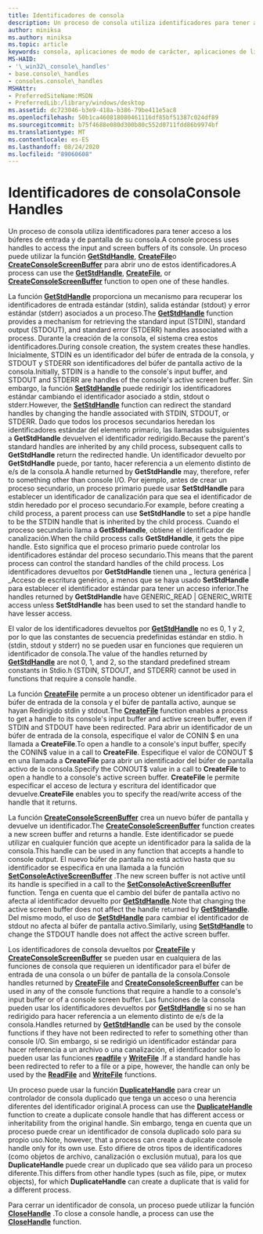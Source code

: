 ```yaml
---
title: Identificadores de consola
description: Un proceso de consola utiliza identificadores para tener acceso a los búferes de entrada y de pantalla de su consola, incluidas las funciones GetStdHandle, CreateFile o CreateConsoleScreenBuffer.
author: miniksa
ms.author: miniksa
ms.topic: article
keywords: consola, aplicaciones de modo de carácter, aplicaciones de línea de comandos, aplicaciones de terminal, API de consola
MS-HAID:
- '\_win32\_console\_handles'
- base.console\_handles
- consoles.console\_handles
MSHAttr:
- PreferredSiteName:MSDN
- PreferredLib:/library/windows/desktop
ms.assetid: dc723046-b3e9-418a-b386-79be411e5ac8
ms.openlocfilehash: 50b1ca460818080461116df85bf51387c024df89
ms.sourcegitcommit: b75f4688e080d300b80c552d0711fdd86b9974bf
ms.translationtype: MT
ms.contentlocale: es-ES
ms.lasthandoff: 08/24/2020
ms.locfileid: "89060608"
---
```

# <a name="console-handles"></a><span data-ttu-id="06a51-104">Identificadores de consola</span><span class="sxs-lookup"><span data-stu-id="06a51-104">Console Handles</span></span>


<span data-ttu-id="06a51-105">Un proceso de consola utiliza identificadores para tener acceso a los búferes de entrada y de pantalla de su consola.</span><span class="sxs-lookup"><span data-stu-id="06a51-105">A console process uses handles to access the input and screen buffers of its console.</span></span> <span data-ttu-id="06a51-106">Un proceso puede utilizar la función [**GetStdHandle**](getstdhandle.md), [**CreateFile**](https://msdn.microsoft.com/library/windows/desktop/aa363858)o [**CreateConsoleScreenBuffer**](createconsolescreenbuffer.md) para abrir uno de estos identificadores.</span><span class="sxs-lookup"><span data-stu-id="06a51-106">A process can use the [**GetStdHandle**](getstdhandle.md), [**CreateFile**](https://msdn.microsoft.com/library/windows/desktop/aa363858), or [**CreateConsoleScreenBuffer**](createconsolescreenbuffer.md) function to open one of these handles.</span></span>

<span data-ttu-id="06a51-107">La función [**GetStdHandle**](getstdhandle.md) proporciona un mecanismo para recuperar los identificadores de entrada estándar (stdin), salida estándar (stdout) y error estándar (stderr) asociados a un proceso.</span><span class="sxs-lookup"><span data-stu-id="06a51-107">The [**GetStdHandle**](getstdhandle.md) function provides a mechanism for retrieving the standard input (STDIN), standard output (STDOUT), and standard error (STDERR) handles associated with a process.</span></span> <span data-ttu-id="06a51-108">Durante la creación de la consola, el sistema crea estos identificadores.</span><span class="sxs-lookup"><span data-stu-id="06a51-108">During console creation, the system creates these handles.</span></span> <span data-ttu-id="06a51-109">Inicialmente, STDIN es un identificador del búfer de entrada de la consola, y STDOUT y STDERR son identificadores del búfer de pantalla activo de la consola.</span><span class="sxs-lookup"><span data-stu-id="06a51-109">Initially, STDIN is a handle to the console's input buffer, and STDOUT and STDERR are handles of the console's active screen buffer.</span></span> <span data-ttu-id="06a51-110">Sin embargo, la función [**SetStdHandle**](setstdhandle.md) puede redirigir los identificadores estándar cambiando el identificador asociado a stdin, stdout o stderr.</span><span class="sxs-lookup"><span data-stu-id="06a51-110">However, the [**SetStdHandle**](setstdhandle.md) function can redirect the standard handles by changing the handle associated with STDIN, STDOUT, or STDERR.</span></span> <span data-ttu-id="06a51-111">Dado que todos los procesos secundarios heredan los identificadores estándar del elemento primario, las llamadas subsiguientes a **GetStdHandle** devuelven el identificador redirigido.</span><span class="sxs-lookup"><span data-stu-id="06a51-111">Because the parent's standard handles are inherited by any child process, subsequent calls to **GetStdHandle** return the redirected handle.</span></span> <span data-ttu-id="06a51-112">Un identificador devuelto por **GetStdHandle** puede, por tanto, hacer referencia a un elemento distinto de e/s de la consola.</span><span class="sxs-lookup"><span data-stu-id="06a51-112">A handle returned by **GetStdHandle** may, therefore, refer to something other than console I/O.</span></span> <span data-ttu-id="06a51-113">Por ejemplo, antes de crear un proceso secundario, un proceso primario puede usar **SetStdHandle** para establecer un identificador de canalización para que sea el identificador de stdin heredado por el proceso secundario.</span><span class="sxs-lookup"><span data-stu-id="06a51-113">For example, before creating a child process, a parent process can use **SetStdHandle** to set a pipe handle to be the STDIN handle that is inherited by the child process.</span></span> <span data-ttu-id="06a51-114">Cuando el proceso secundario llama a **GetStdHandle**, obtiene el identificador de canalización.</span><span class="sxs-lookup"><span data-stu-id="06a51-114">When the child process calls **GetStdHandle**, it gets the pipe handle.</span></span> <span data-ttu-id="06a51-115">Esto significa que el proceso primario puede controlar los identificadores estándar del proceso secundario.</span><span class="sxs-lookup"><span data-stu-id="06a51-115">This means that the parent process can control the standard handles of the child process.</span></span> <span data-ttu-id="06a51-116">Los identificadores devueltos por **GetStdHandle** tienen una \_ lectura genérica | \_Acceso de escritura genérico, a menos que se haya usado **SetStdHandle** para establecer el identificador estándar para tener un acceso inferior.</span><span class="sxs-lookup"><span data-stu-id="06a51-116">The handles returned by **GetStdHandle** have GENERIC\_READ | GENERIC\_WRITE access unless **SetStdHandle** has been used to set the standard handle to have lesser access.</span></span>

<span data-ttu-id="06a51-117">El valor de los identificadores devueltos por [**GetStdHandle**](getstdhandle.md) no es 0, 1 y 2, por lo que las constantes de secuencia predefinidas estándar en stdio. h (stdin, stdout y stderr) no se pueden usar en funciones que requieren un identificador de consola.</span><span class="sxs-lookup"><span data-stu-id="06a51-117">The value of the handles returned by [**GetStdHandle**](getstdhandle.md) are not 0, 1, and 2, so the standard predefined stream constants in Stdio.h (STDIN, STDOUT, and STDERR) cannot be used in functions that require a console handle.</span></span>

<span data-ttu-id="06a51-118">La función [**CreateFile**](https://msdn.microsoft.com/library/windows/desktop/aa363858) permite a un proceso obtener un identificador para el búfer de entrada de la consola y el búfer de pantalla activo, aunque se hayan Redirigido stdin y stdout.</span><span class="sxs-lookup"><span data-stu-id="06a51-118">The [**CreateFile**](https://msdn.microsoft.com/library/windows/desktop/aa363858) function enables a process to get a handle to its console's input buffer and active screen buffer, even if STDIN and STDOUT have been redirected.</span></span> <span data-ttu-id="06a51-119">Para abrir un identificador de un búfer de entrada de la consola, especifique el valor de CONIN $ en una llamada a **CreateFile**.</span><span class="sxs-lookup"><span data-stu-id="06a51-119">To open a handle to a console's input buffer, specify the CONIN$ value in a call to **CreateFile**.</span></span> <span data-ttu-id="06a51-120">Especifique el valor de CONOUT $ en una llamada a **CreateFile** para abrir un identificador del búfer de pantalla activo de la consola.</span><span class="sxs-lookup"><span data-stu-id="06a51-120">Specify the CONOUT$ value in a call to **CreateFile** to open a handle to a console's active screen buffer.</span></span> <span data-ttu-id="06a51-121">**CreateFile** le permite especificar el acceso de lectura y escritura del identificador que devuelve.</span><span class="sxs-lookup"><span data-stu-id="06a51-121">**CreateFile** enables you to specify the read/write access of the handle that it returns.</span></span>

<span data-ttu-id="06a51-122">La función [**CreateConsoleScreenBuffer**](createconsolescreenbuffer.md) crea un nuevo búfer de pantalla y devuelve un identificador.</span><span class="sxs-lookup"><span data-stu-id="06a51-122">The [**CreateConsoleScreenBuffer**](createconsolescreenbuffer.md) function creates a new screen buffer and returns a handle.</span></span> <span data-ttu-id="06a51-123">Este identificador se puede utilizar en cualquier función que acepte un identificador para la salida de la consola.</span><span class="sxs-lookup"><span data-stu-id="06a51-123">This handle can be used in any function that accepts a handle to console output.</span></span> <span data-ttu-id="06a51-124">El nuevo búfer de pantalla no está activo hasta que su identificador se especifica en una llamada a la función [**SetConsoleActiveScreenBuffer**](setconsoleactivescreenbuffer.md) .</span><span class="sxs-lookup"><span data-stu-id="06a51-124">The new screen buffer is not active until its handle is specified in a call to the [**SetConsoleActiveScreenBuffer**](setconsoleactivescreenbuffer.md) function.</span></span> <span data-ttu-id="06a51-125">Tenga en cuenta que el cambio del búfer de pantalla activo no afecta al identificador devuelto por [**GetStdHandle**](getstdhandle.md).</span><span class="sxs-lookup"><span data-stu-id="06a51-125">Note that changing the active screen buffer does not affect the handle returned by [**GetStdHandle**](getstdhandle.md).</span></span> <span data-ttu-id="06a51-126">Del mismo modo, el uso de [**SetStdHandle**](setstdhandle.md) para cambiar el identificador de stdout no afecta al búfer de pantalla activo.</span><span class="sxs-lookup"><span data-stu-id="06a51-126">Similarly, using [**SetStdHandle**](setstdhandle.md) to change the STDOUT handle does not affect the active screen buffer.</span></span>

<span data-ttu-id="06a51-127">Los identificadores de consola devueltos por [**CreateFile**](https://msdn.microsoft.com/library/windows/desktop/aa363858) y [**CreateConsoleScreenBuffer**](createconsolescreenbuffer.md) se pueden usar en cualquiera de las funciones de consola que requieren un identificador para el búfer de entrada de una consola o un búfer de pantalla de la consola.</span><span class="sxs-lookup"><span data-stu-id="06a51-127">Console handles returned by [**CreateFile**](https://msdn.microsoft.com/library/windows/desktop/aa363858) and [**CreateConsoleScreenBuffer**](createconsolescreenbuffer.md) can be used in any of the console functions that require a handle to a console's input buffer or of a console screen buffer.</span></span> <span data-ttu-id="06a51-128">Las funciones de la consola pueden usar los identificadores devueltos por [**GetStdHandle**](getstdhandle.md) si no se han redirigido para hacer referencia a un elemento distinto de e/s de la consola.</span><span class="sxs-lookup"><span data-stu-id="06a51-128">Handles returned by [**GetStdHandle**](getstdhandle.md) can be used by the console functions if they have not been redirected to refer to something other than console I/O.</span></span> <span data-ttu-id="06a51-129">Sin embargo, si se redirigió un identificador estándar para hacer referencia a un archivo o una canalización, el identificador solo lo pueden usar las funciones [**readfile**](https://msdn.microsoft.com/library/windows/desktop/aa365467) y [**WriteFile**](https://msdn.microsoft.com/library/windows/desktop/aa365747) .</span><span class="sxs-lookup"><span data-stu-id="06a51-129">If a standard handle has been redirected to refer to a file or a pipe, however, the handle can only be used by the [**ReadFile**](https://msdn.microsoft.com/library/windows/desktop/aa365467) and [**WriteFile**](https://msdn.microsoft.com/library/windows/desktop/aa365747) functions.</span></span>

<span data-ttu-id="06a51-130">Un proceso puede usar la función [**DuplicateHandle**](https://msdn.microsoft.com/library/windows/desktop/ms724251) para crear un controlador de consola duplicado que tenga un acceso o una herencia diferentes del identificador original.</span><span class="sxs-lookup"><span data-stu-id="06a51-130">A process can use the [**DuplicateHandle**](https://msdn.microsoft.com/library/windows/desktop/ms724251) function to create a duplicate console handle that has different access or inheritability from the original handle.</span></span> <span data-ttu-id="06a51-131">Sin embargo, tenga en cuenta que un proceso puede crear un identificador de consola duplicado solo para su propio uso.</span><span class="sxs-lookup"><span data-stu-id="06a51-131">Note, however, that a process can create a duplicate console handle only for its own use.</span></span> <span data-ttu-id="06a51-132">Esto difiere de otros tipos de identificadores (como objetos de archivo, canalización o exclusión mutua), para los que **DuplicateHandle** puede crear un duplicado que sea válido para un proceso diferente.</span><span class="sxs-lookup"><span data-stu-id="06a51-132">This differs from other handle types (such as file, pipe, or mutex objects), for which **DuplicateHandle** can create a duplicate that is valid for a different process.</span></span>

<span data-ttu-id="06a51-133">Para cerrar un identificador de consola, un proceso puede utilizar la función [**CloseHandle**](https://msdn.microsoft.com/library/windows/desktop/ms724211) .</span><span class="sxs-lookup"><span data-stu-id="06a51-133">To close a console handle, a process can use the [**CloseHandle**](https://msdn.microsoft.com/library/windows/desktop/ms724211) function.</span></span>

 

 




